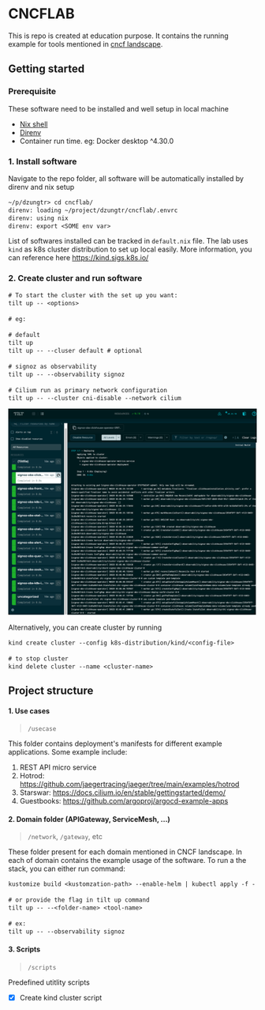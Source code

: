 # CNCFLAB

This is repo is created at education purpose. It contains the running example for tools mentioned in [cncf landscape](https://landscape.cncf.io/guide#orchestration-management--api-gateway). 

## Getting started

### Prerequisite
These software need to be installed and well setup in local machine
- [Nix shell](https://nixos.org/download/#download-nix)
- [Direnv](https://direnv.net/)
- Container run time. eg: Docker desktop ^4.30.0

### 1. Install software

Navigate to the repo folder, all software will be automatically installed by direnv and nix setup

```
~/p/dzungtr> cd cncflab/
direnv: loading ~/project/dzungtr/cncflab/.envrc
direnv: using nix
direnv: export <SOME env var>
```

List of softwares installed can be tracked in `default.nix` file. The lab uses `kind` as k8s cluster distribution to set up local easily. More information, you can reference here https://kind.sigs.k8s.io/

### 2. Create cluster and run software

```shell
# To start the cluster with the set up you want:
tilt up -- <options>

# eg:

# default
tilt up
tilt up -- --cluser default # optional

# signoz as observability
tilt up -- --observability signoz

# Cilium run as primary network configuration
tilt up -- --cluster cni-disable --network cilium
```

![tilt up](./assets/tiltup.png)

Alternatively, you can create cluster by running
```shell
kind create cluster --config k8s-distribution/kind/<config-file>

# to stop cluster
kind delete cluster --name <cluster-name>
```

## Project structure

#### 1. Use cases

> `/usecase`

This folder contains deployment's manifests for different example applications.
Some example include:
1. REST API micro service
2. Hotrod: https://github.com/jaegertracing/jaeger/tree/main/examples/hotrod
4. Starswar: https://docs.cilium.io/en/stable/gettingstarted/demo/
5. Guestbooks: https://github.com/argoproj/argocd-example-apps


#### 2. Domain folder (APIGateway, ServiceMesh, ...)

> `/network`, `/gateway`, etc

These folder present for each domain mentioned in CNCF landscape. In each of domain contains the example usage of the software. 
To run a the stack, you can either run command:

```shell
kustomize build <kustomzation-path> --enable-helm | kubectl apply -f -

# or provide the flag in tilt up command
tilt up -- --<folder-name> <tool-name>

# ex:
tilt up -- --observability signoz
```

#### 3. Scripts

> `/scripts`

Predefined utitlity scripts
- [x] Create kind cluster script